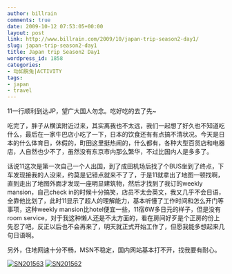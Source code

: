 ```yaml
---
author: billrain
comments: true
date: 2009-10-12 07:53:05+00:00
layout: post
link: http://www.billrain.com/2009/10/japan-trip-season2-day1/
slug: japan-trip-season2-day1
title: Japan trip Season2 Day1
wordpress_id: 1858
categories:
- 动如脱兔|ACTIVITY
tags:
- japan
- travel
---
```


11一行顺利到达JP，望广大国人勿念。吃好吃的去了先~

 

吃完了，胖子从横滨附近过来，其实离我也不太远，我们一起想了好久也不知道吃什么，最后在一家牛巴店小吃了一下，日本的饮食还有有点搞不清状况。今天是日本的什么体育日，休假的，町田这里挺热闹的，什么都有，各种大型百货店和电器店，人自然也少不了，虽然没有东京市内那么繁华，不过比国内人是多多了。

 

话说11这次是第一次自己一个人出国，到了成田机场后找了个BUS坐到了终点，下车发现接我的人没来，约莫是记错点就来不了了，于是11就拿出了地图一顿找啊，直到走出了地图外面才发现一座明显建筑物，然后才找到了我订的weekly mansion，自己check in的时候十分搞笑，店员不太会英文，我又几乎不会日语，全靠他比划了，此时11显示了超人的理解能力，基本听懂了工作时间和怎么开门等事项，这种weekly mansion比hotel便宜一些，11宿6W多日元的样子，但是没有room service，对于我这种懒人还是不太方面的，看在房间好歹是个正房的份上先忍了吧，反正以后也不会再来了，明天就正式开始工作了，但愿我能多想起来几句日语啊。

 

另外，住地网速十分不畅，MSN不稳定，国内网站基本打不开，找我要有耐心。

 

[![SN201563](http://www.billrain.com/wp-content/uploads/2009/10/SN201563_thumb.jpg)](http://www.billrain.com/wp-content/uploads/2009/10/SN201563.jpg) [![SN201562](http://www.billrain.com/wp-content/uploads/2009/10/SN201562_thumb.jpg)](http://www.billrain.com/wp-content/uploads/2009/10/SN201562.jpg)

 

[ ](http://www.billrain.com/wp-content/uploads/2009/10/SN2015621.jpg)
